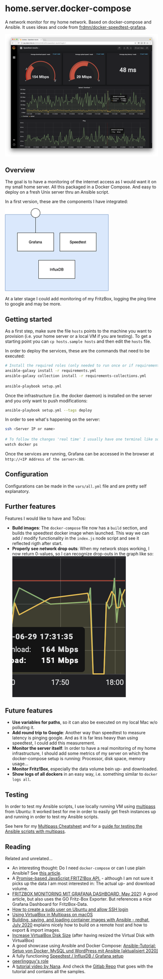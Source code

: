 # home.server.docker-compose

A network monitor for my home network. Based on docker-compose and Ansible. It uses ideas and code from [frdmn/docker-speedtest-grafana](https://github.com/frdmn/docker-speedtest-grafana).

![Grafana Speedtest](grafana-speedtest.png)

## Overview

The goal is to have a monitoring of the internet access as I would want it on my small home server. All this packaged in a Docker Compose. And easy to deploy on a fresh Unix server thru an Ansible script.

In a first version, these are the components I have integrated:

![Architecture overview](home_server_dc_overview.png)

At a later stage I could add monitoring of my FritzBox, logging the ping time to google and may be more.

## Getting started

As a first step, make sure the file `hosts` points to the machine you want to provision (i.e. your home server or a local VM if you are testing). To get a starting point you can `cp hosts.sample hosts` and then edit the `hosts` file.

In order to deploy the services, these are the commands that need to be executed:

```bash
# Install the required roles (only needed to run once or if requirements changed)
ansible-galaxy install -r requirements.yml 
ansible-galaxy collection install -r requirements-collections.yml

ansible-playbook setup.yml 
```

Once the infrastructure (i.e. the docker daemon) is installed on the server and you only want to push modifications: 

```bash
ansible-playbook setup.yml --tags deploy
```

In order to see what's happening on the server:

```bash
ssh <Server IP or name>

# To follow the changes 'real time' I usually have one terminal like so:
watch docker ps

```

Once the services are running, Grafana can be accessed in the browser at `http://<IP Address of the server>:80`.

## Configuration

Configurations can be made in the `vars/all.yml` file and are pretty self explanatory.

## Further features

Features I would like to have and ToDos:

* **Build images**: The `docker-compose` file now has a `build` section, and builds the speedtest docker image when launched. This way we can add / modify functionality in the `index.js` node script and see it reflected rigth after start.
* **Properly see network drop outs**: When my network stops working, I now return 0-values, so I can recognize drop-outs in the graph like so: ![Network drop-out](network-drop-out.png)

## Future features

* **Use variables for paths**, so it can also be executed on my local Mac w/o polluting it.
* **Add round trip to Google**: Another way than speedtest to measure latency is pinging google. And as it is far less heavy than using speedtest, I could add this measurement.
* **Monitor the server itself**: In order to have a real monitoring of my home infrastructure, I should add some metrics of my server on which the docker-compose setup is running: Processor, disk space, memory usage...
* **Monitor Fritz!Box**, especially the data volume bein up- and downloaded.
* **Show logs of all dockers** in an easy way, i.e. something similar to `docker logs all`.

## Testing 

In order to test my Ansible scripts, I use locally running VM using [multipass](https://multipass.run) from Ubuntu: It worked best for me in order to easily get fresh instances up and running in order to test my Ansible scripts.

See here for my [Multipass Cheatsheet](multipass_cheatsheet.md) and for a [guide for testing the Ansible scripts with multipass](test_with_multipass.md).

## Reading

Related and unrelated...
* An interesting thought: Do I need `docker-compose` or can I use plain Ansible? See [this article](https://www.ansible.com/blog/how-i-switched-from-docker-compose-to-pure-ansible).
* A [Promise-based JavaScript FRITZ!Box API.](https://github.com/FlorianWendelborn/fritz-box) - although I am not sure it picks up the data I am most interested in: The actual up- and download volume.
* [FRITZBOX MONITORING MIT GRAFANA DASHBOARD, May 2021](https://blog.unixweb.de/fritzbox-monitoring-mit-grafana-dashboard/): A good article, but also uses the GO Fritz-Box Exporter. But references a nice Grafana Dashboard for FritzBox-Data.
* [How to create a sudo user on Ubuntu and allow SSH login](https://thucnc.medium.com/how-to-create-a-sudo-user-on-ubuntu-and-allow-ssh-login-20e28065d9ff)
* [Using VirtualBox in Multipass on macOS](https://multipass.run/docs/using-virtualbox-in-multipass-macos)
* [Building, saving, and loading container images with Ansible - redhat, July 2020](https://www.redhat.com/sysadmin/container-images-ansible) explains nicely how to build on a remote host and how to export & import images.
* [Increase VirtualBox Disk Size](https://linuxhint.com/increase-virtualbox-disk-size/) (after having resized the Virtual Disk with VirtualBox)
* A good showcase using Ansible and Docker Compose: [Ansible-Tutorial: Setup von Docker, MySQL und WordPress mit Ansible [aktualisiert 2020]](https://www.happycoders.eu/de/devops/ansible-tutorial-setup-docker-mysql-wordpress/)
* A fully functioning [Speedtest / InfluxDB / Grafana setup](https://github.com/frdmn/docker-speedtest-grafana)
* [geerlingguy's role](https://github.com/geerlingguy/ansible-role-kubernetes)
* A [tutorial video by Nana](https://www.youtube.com/watch?v=EQNO_kM96Mo&t=828s). And check the [Gitlab Repo](https://gitlab.com/nanuchi/youtube-tutorial-series/-/tree/master/demo-kubernetes-components) that goes with the tutorial and contains all the samples.

